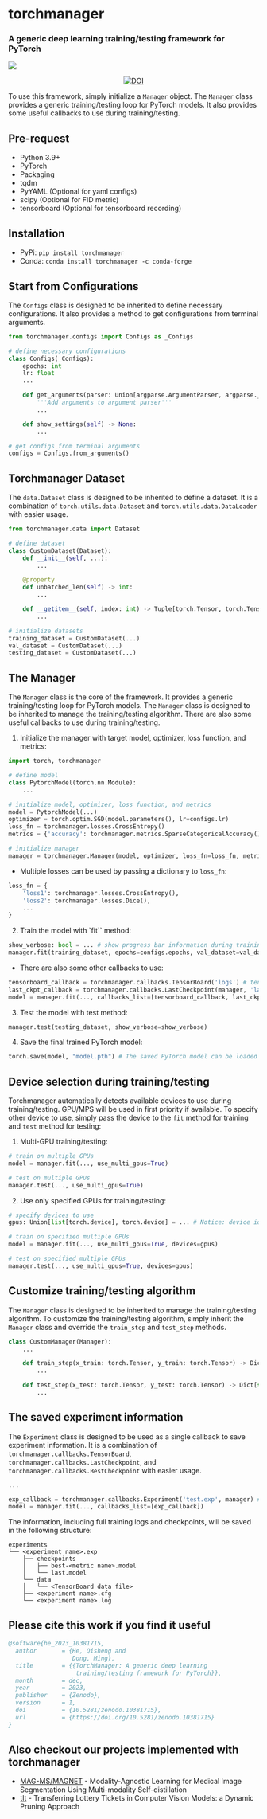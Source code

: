 # torchmanager
### A generic deep learning training/testing framework for PyTorch
![](res/torchmanager.png)

<div style="text-align: center;">

<!-- [![Conda Version](https://img.shields.io/conda/vn/conda-forge/torchmanager.svg)](https://anaconda.org/conda-forge/torchmanager) -->
[![DOI](https://zenodo.org/badge/DOI/10.5281/zenodo.10381715.svg)](https://doi.org/10.5281/zenodo.10381715)

</div>

To use this framework, simply initialize a `Manager` object. The `Manager` class provides a generic training/testing loop for PyTorch models. It also provides some useful callbacks to use during training/testing.

## Pre-request
* Python 3.9+
* PyTorch
* Packaging
* tqdm
* PyYAML (Optional for yaml configs)
* scipy (Optional for FID metric)
* tensorboard (Optional for tensorboard recording)

## Installation
* PyPi: `pip install torchmanager`
* Conda: `conda install torchmanager -c conda-forge`

## Start from Configurations
The `Configs` class is designed to be inherited to define necessary configurations. It also provides a method to get configurations from terminal arguments.

```python
from torchmanager.configs import Configs as _Configs

# define necessary configurations
class Configs(_Configs):
    epochs: int
    lr: float
    ...

    def get_arguments(parser: Union[argparse.ArgumentParser, argparse._ArgumentGroup] = argparse.ArgumentParser()) -> Union[argparse.ArgumentParser, argparse._ArgumentGroup]:
        '''Add arguments to argument parser'''
        ...

    def show_settings(self) -> None:
        ...

# get configs from terminal arguments
configs = Configs.from_arguments()
```

## Torchmanager Dataset
The `data.Dataset` class is designed to be inherited to define a dataset. It is a combination of `torch.utils.data.Dataset` and `torch.utils.data.DataLoader` with easier usage.

```python
from torchmanager.data import Dataset

# define dataset
class CustomDataset(Dataset):
    def __init__(self, ...):
        ...

    @property
    def unbatched_len(self) -> int:
        ...

    def __getitem__(self, index: int) -> Tuple[torch.Tensor, torch.Tensor]:
        ...

# initialize datasets
training_dataset = CustomDataset(...)
val_dataset = CustomDataset(...)
testing_dataset = CustomDataset(...)
```

## The Manager
The `Manager` class is the core of the framework. It provides a generic training/testing loop for PyTorch models. The `Manager` class is designed to be inherited to manage the training/testing algorithm. There are also some useful callbacks to use during training/testing.

1. Initialize the manager with target model, optimizer, loss function, and metrics:
```python
import torch, torchmanager

# define model
class PytorchModel(torch.nn.Module):
    ...

# initialize model, optimizer, loss function, and metrics
model = PytorchModel(...)
optimizer = torch.optim.SGD(model.parameters(), lr=configs.lr)
loss_fn = torchmanager.losses.CrossEntropy()
metrics = {'accuracy': torchmanager.metrics.SparseCategoricalAccuracy()}

# initialize manager
manager = torchmanager.Manager(model, optimizer, loss_fn=loss_fn, metrics=metrics)
```

- Multiple losses can be used by passing a dictionary to `loss_fn`:
```python
loss_fn = {
    'loss1': torchmanager.losses.CrossEntropy(),
    'loss2': torchmanager.losses.Dice(),
    ...
}
```

2. Train the model with `fit`` method:
```python
show_verbose: bool = ... # show progress bar information during training/testing
manager.fit(training_dataset, epochs=configs.epochs, val_dataset=val_dataset, show_verbose=show_verbose)
```

- There are also some other callbacks to use:
```python
tensorboard_callback = torchmanager.callbacks.TensorBoard('logs') # tensorboard dependency required
last_ckpt_callback = torchmanager.callbacks.LastCheckpoint(manager, 'last.model')
model = manager.fit(..., callbacks_list=[tensorboard_callback, last_ckpt_callback])
```

3. Test the model with test method:
```python
manager.test(testing_dataset, show_verbose=show_verbose)
```

4. Save the final trained PyTorch model:
```python
torch.save(model, "model.pth") # The saved PyTorch model can be loaded individually without using torchmanager
```

## Device selection during training/testing
Torchmanager automatically detects available devices to use during training/testing. GPU/MPS will be used in first priority if available. To specify other device to use, simply pass the device to the `fit` method for training and `test` method for testing:

1. Multi-GPU training/testing:
```python
# train on multiple GPUs
model = manager.fit(..., use_multi_gpus=True)

# test on multiple GPUs
manager.test(..., use_multi_gpus=True)
```

2. Use only specified GPUs for training/testing:
```python
# specify devices to use
gpus: Union[list[torch.device], torch.device] = ... # Notice: device id must be specified

# train on specified multiple GPUs
model = manager.fit(..., use_multi_gpus=True, devices=gpus)

# test on specified multiple GPUs
manager.test(..., use_multi_gpus=True, devices=gpus)
```

## Customize training/testing algorithm
The `Manager` class is designed to be inherited to manage the training/testing algorithm. To customize the training/testing algorithm, simply inherit the `Manager` class and override the `train_step` and `test_step` methods.
```python
class CustomManager(Manager):
    ...

    def train_step(x_train: torch.Tensor, y_train: torch.Tensor) -> Dict[str, float]:
        ...

    def test_step(x_test: torch.Tensor, y_test: torch.Tensor) -> Dict[str, float]:
        ...
```

## The saved experiment information
The `Experiment` class is designed to be used as a single callback to save experiment information. It is a combination of `torchmanager.callbacks.TensorBoard`, `torchmanager.callbacks.LastCheckpoint`, and `torchmanager.callbacks.BestCheckpoint` with easier usage.
```python
...

exp_callback = torchmanager.callbacks.Experiment('test.exp', manager) # tensorboard dependency required
model = manager.fit(..., callbacks_list=[exp_callback])
```

The information, including full training logs and checkpoints, will be saved in the following structure:
```
experiments
└── <experiment name>.exp
    ├── checkpoints
    │   ├── best-<metric name>.model
    │   └── last.model
    └── data
    │   └── <TensorBoard data file>
    ├── <experiment name>.cfg
    └── <experiment name>.log
```

## Please cite this work if you find it useful
```bibtex
@software{he_2023_10381715,
  author       = {He, Qisheng and
                  Dong, Ming},
  title        = {{TorchManager: A generic deep learning 
                   training/testing framework for PyTorch}},
  month        = dec,
  year         = 2023,
  publisher    = {Zenodo},
  version      = 1,
  doi          = {10.5281/zenodo.10381715},
  url          = {https://doi.org/10.5281/zenodo.10381715}
}
```

## Also checkout our projects implemented with torchmanager
* [MAG-MS/MAGNET](https://github.com/kisonho/magnet) - Modality-Agnostic Learning for Medical Image Segmentation Using Multi-modality Self-distillation
* [tlt](https://github.com/kisonho/tlt) - Transferring Lottery Tickets in Computer Vision Models: a Dynamic Pruning Approach
